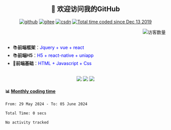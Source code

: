 <h2 align="center">👋 欢迎访问我的GitHub</h2>
<p align="center">
  <a href="https://github.com/chrisworkalx"><img src="https://img.shields.io/badge/GitHub-ff79c6" alt="github"></a>
  <a href="https://gitee.com/chrisworkalx"><img src="https://img.shields.io/badge/Gitee-fe7300" alt="gitee"></a>
  <a href="https://blog.csdn.net/sinat_41839693"><img src="https://img.shields.io/badge/CSDN-cf000e" alt="csdn"></a>
  <a href="https://wakatime.com/@chrisworkalx"><img src="https://wakatime.com/badge/user/938325ad-aa1b-4e8a-8efd-04fff7660bd5.svg" alt="Total time coded since Dec 13 2019" /></a>
</p>

<div align="center">
  <img align='right' src="https://profile-counter.glitch.me/chrisworkalx/count.svg" alt="访客数量"/>
</div>
<br />
<br />

<!-- <p align="center">
  <img height="200" src="https://github-readme-stats.vercel.app/api?username=chrisworkalx&show_icons=true&theme=dracula&include_all_commits=true" />
  <img height="200" src="https://github-readme-stats.vercel.app/api/top-langs/?username=chrisworkalx&theme=dracula&show_icons=true" />
</p> -->

- 📚**前端框架**：<font color=blue>Jquery + vue + react</font>
- 📚**前端H5**：<font color=blue>H5 + react-native + uniapp</font>
- 📝**前端基础**：<font color=blue>HTML + Javascript + Css</font>
<!-- - 💻**后端**：<font color=red>Java + Python + C++ + C#</font> -->
<!-- - 💼**数据库**：<font color=red>MySQL + Redis + MongoDB</font> -->
<!-- - 🔥**运维**：<font color=red>nginx + docker + gitlab</font> -->

<br />

<!--START_SECTION:gomoku-->
<div align="center">
  <img src="https://img.shields.io/badge/Total%20moves-219-blue">
  <img src="https://img.shields.io/badge/Completed%20games-16-brightgreen">
  <img src="https://img.shields.io/badge/Total%20players-90-orange">
</div>

#### :bar_chart: [Monthly coding time](https://github.com/muety/wakapi)


<!--START_SECTION:waka-->

```txt
From: 29 May 2024 - To: 05 June 2024

Total Time: 0 secs

No activity tracked
```

<!--END_SECTION:waka-->
